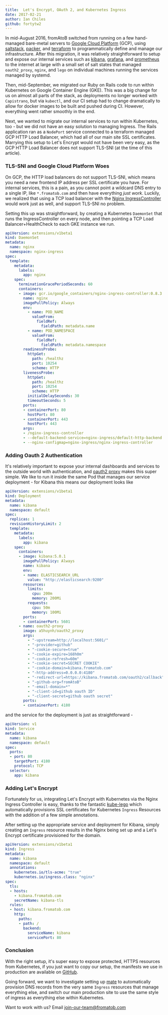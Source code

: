 ```yaml
---
title:  Let's Encrypt, OAuth 2, and Kubernetes Ingress
date: 2017-02-21
author: Ian Chiles
github: fortytw2
---
```


In mid-August 2016, fromAtoB switched from running on a few hand-managed bare-metal servers to <a rel="nofollow" href="https://cloud.google.com/">Google Cloud Platform</a> (GCP), using <a rel="nofollow" href="https://saltstack.com/">saltstack</a>, <a rel="nofollow" href="https://www.packer.io/">packer</a>, and <a rel="nofollow" href="https://www.terraform.io/">terraform</a> to
programmatically define and manage our infrastructure. After this migration, it
was relatively straightforward to setup and expose our internal services such as <a rel="nofollow" href="https://www.elastic.co/products/kibana">kibana</a>,
<a rel="nofollow" href="http://grafana.org/">grafana</a>, and <a rel="nofollow" href="https://prometheus.io/">prometheus</a> to the internet at large with a small set of salt states
that managed `oauth2_proxy`, `nginx`, and `lego` on individual machines running
the services managed by systemd.

Then, mid-September, we migrated our Ruby on Rails code to run within Kubernetes
on Google Container Engine (GKE). This was a big change for us on almost all parts of
the stack, as deployments no longer worked with `Capistrano`, but via `kubectl`,
and our CI setup had to change dramatically to allow for docker images to be
built and pushed during CI. However, everything went rather smoothly in the end.

Next, we wanted to migrate our internal services to run within Kubernetes, too -
but we did not have an easy solution to managing Ingress. The Rails application
ran as a `NodePort` service connected to a terraform managed GCP HTTP Load Balancer,
which had all of our main site SSL certificates. Marrying this setup to Let's Encrypt
would not have been very easy, as the GCP HTTP Load Balancer does not support TLS-SNI 
(at the time of this article).

### TLS-SNI and Google Cloud Platform Woes

On GCP, the HTTP load balancers do not support TLS-SNI, which means you need a
new frontend IP address per SSL certificate you have. For internal services, this
is a pain, as you cannot point a wildcard DNS entry to a single IP, like `*.fromatob.com`
and then have everything _just work_. Luckily, we realized that using a TCP
load balancer with the <a rel="nofollow" href="https://github.com/kubernetes/contrib/tree/master/ingress/controllers/nginx">Nginx IngressController</a>
would work just as well, and support TLS-SNI no problem.

Setting this up was straightforward, by creating a Kubernetes `DaemonSet` that runs
the IngressController on every node, and then pointing a TCP Load Balancer+HealthCheck
to each GKE instance we run.

```yml
apiVersion: extensions/v1beta1
kind: DaemonSet
metadata:
  name: nginx
  namespace: nginx-ingress
spec:
  template:
    metadata:
      labels:
        app: nginx
    spec:
      terminationGracePeriodSeconds: 60
      containers:
      - image: gcr.io/google_containers/nginx-ingress-controller:0.8.3
        name: nginx
        imagePullPolicy: Always
        env:
          - name: POD_NAME
            valueFrom:
              fieldRef:
                fieldPath: metadata.name
          - name: POD_NAMESPACE
            valueFrom:
              fieldRef:
                fieldPath: metadata.namespace
        readinessProbe:
          httpGet:
            path: /healthz
            port: 10254
            scheme: HTTP
        livenessProbe:
          httpGet:
            path: /healthz
            port: 10254
            scheme: HTTP
          initialDelaySeconds: 30
          timeoutSeconds: 5
        ports:
        - containerPort: 80
          hostPort: 80
        - containerPort: 443
          hostPort: 443
        args:
        - /nginx-ingress-controller
        - --default-backend-service=nginx-ingress/default-http-backend
        - --nginx-configmap=nginx-ingress/nginx-ingress-controller
```

### Adding Oauth 2 Authentication

It's relatively important to expose your internal dashboards and services
to the outside world with authentication, and <a rel="nofollow" href="https://github.com/bitly/oauth2_proxy">oauth2 proxy</a> makes this super simple. We like to
run it inside the same Pod that manages our service deployment - for Kibana this
means our deployment looks like

```yml
apiVersion: extensions/v1beta1
kind: Deployment
metadata:
  name: kibana
  namespace: default
spec:
  replicas: 1
  revisionHistoryLimit: 2
  template:
    metadata:
      labels:
        app: kibana
    spec:
      containers:
      - image: kibana:5.0.1
        imagePullPolicy: Always
        name: kibana
        env:
        - name: ELASTICSEARCH_URL
          value: "http://elasticsearch:9200"
        resources:
          limits:
            cpu: 200m
            memory: 200Mi
          requests:
            cpu: 50m
            memory: 100Mi
        ports:
        - containerPort: 5601
      - name: oauth2-proxy
        image: a5huynh/oauth2_proxy
        args:
          - "-upstream=http://localhost:5601/"
          - "-provider=github"
          - "-cookie-secure=true"
          - "-cookie-expire=168h0m"
          - "-cookie-refresh=60m"
          - "-cookie-secret=SECRET COOKIE"
          - "-cookie-domain=kibana.fromatob.com"
          - "-http-address=0.0.0.0:4180"
          - "-redirect-url=https://kibana.fromatob.com/oauth2/callback"
          - "-github-org=fromAtoB"
          - "-email-domain=*"
          - "-client-id=github oauth ID"
          - "-client-secret=github oauth secret"
        ports:
        - containerPort: 4180
```

and the service for the deployment is just as straightforward -

```yml
apiVersion: v1
kind: Service
metadata:
  name: kibana
  namespace: default
spec:
  ports:
  - port: 80
    targetPort: 4180
    protocol: TCP
  selector:
    app: kibana
```

### Adding Let's Encrypt

Fortunately for us, integrating Let's Encrypt with Kubernetes via the Nginx Ingress
Controller is easy, thanks to the fantastic <a rel="nofollow" href="https://github.com/jetstack/kube-lego">kube-lego</a> which automatically provisions
SSL certificates for Kubernetes `Ingress` Resources with the addition of a few
simple annotations.

After setting up the appropriate service and deployment for Kibana, simply
creating an `Ingress` resource results in the Nginx being set up and a Let's Encrypt
certificate provisioned for the domain.

```yml
apiVersion: extensions/v1beta1
kind: Ingress
metadata:
  name: kibana
  namespace: default
  annotations:
    kubernetes.io/tls-acme: "true"
    kubernetes.io/ingress.class: "nginx"
spec:
  tls:
  - hosts:
    - kibana.fromatob.com
    secretName: kibana-tls
  rules:
  - host: kibana.fromatob.com
    http:
      paths:
      - path: /
        backend:
          serviceName: kibana
          servicePort: 80
```

### Conclusion

With the right setup, it's super easy to expose protected, HTTPS resources from
Kubernetes, if you just want to copy our setup, the manifests we use in production are available on <a rel="nofollow" href="https://github.com/fromatob/manifests">GitHub</a>.

Going forward, we want to investigate setting up <a rel="nofollow" href="https://github.com/zalando-incubator/mate">mate</a> to
automatically provision DNS records from the very same
`Ingress` resources that manage everything else, and switch our main production site to use the same style of
ingress as everything else within Kubernetes.

Want to work with us? Email join-our-team@fromatob.com 
